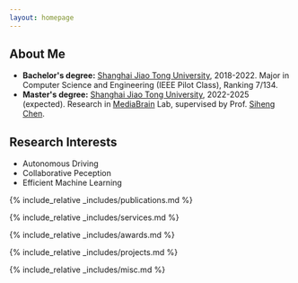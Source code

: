 ```yaml
---
layout: homepage
---
```


## About Me
- **Bachelor's degree:** [Shanghai Jiao Tong University](https://en.sjtu.edu.cn/), 2018-2022. Major in Computer Science and Engineering (IEEE Pilot Class), Ranking 7/134.
- **Master's degree:** [Shanghai Jiao Tong University](https://en.sjtu.edu.cn/), 2022-2025 (expected). Research in [MediaBrain](https://mediabrain.sjtu.edu.cn/) Lab, supervised by Prof. [Siheng Chen](https://siheng-chen.github.io/). 



## Research Interests

- Autonomous Driving
- Collaborative Peception
- Efficient Machine Learning

<!-- ## News

- **[Feb. 2020]** Our paper about incremental learning is accepted to CVPR 2020.
- **[Feb. 2020]** We will host the ACM Multimedia Asia 2020 conference in Singapore!
- **[Sept. 2019]** Our paper about few-shot learning is accepted to NeurIPS 2019.
- **[Mar. 2019]** Our paper about few-shot learning is accepted to CVPR 2019. -->

{% include_relative _includes/publications.md %}

{% include_relative _includes/services.md %}

{% include_relative _includes/awards.md %}

{% include_relative _includes/projects.md %}

{% include_relative _includes/misc.md %}

<br>
<script language="Javascript">
var date = new Date(document.lastModified);
document.write("Last modified: " + date.toLocaleDateString());
</script>